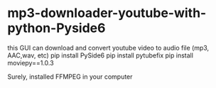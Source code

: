 # mp3-downloader-youtube-with-python-Pyside6

this GUI can download and convert youtube video to audio file (mp3, AAC,wav, etc)
pip install PySide6
pip install pytubefix
pip install moviepy==1.0.3

Surely, installed FFMPEG in your computer
